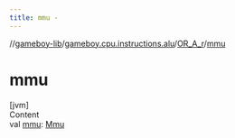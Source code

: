 ```yaml
---
title: mmu -
---
```

//[gameboy-lib](../../index.md)/[gameboy.cpu.instructions.alu](../index.md)/[OR_A_r](index.md)/[mmu](mmu.md)



# mmu  
[jvm]  
Content  
val [mmu](mmu.md): [Mmu](../../gameboy.memory/-mmu/index.md)  



